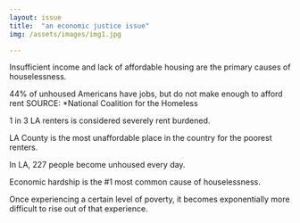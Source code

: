 ```yaml
---
layout: issue
title:  "an economic justice issue"
img: /assets/images/img1.jpg

---
```

Insufficient income and lack of affordable housing are the primary causes of houselessness.

44% of unhoused Americans have jobs, but do not make enough to afford rent
SOURCE: *National Coalition for the Homeless

1 in 3 LA renters is considered severely rent burdened.

LA County is the most unaffordable place in the country for the poorest renters.

In LA, 227 people become unhoused every day.

Economic hardship is the #1 most common cause of houselessness.

Once experiencing a certain level of poverty, it becomes exponentially more difficult to rise out of that experience.
